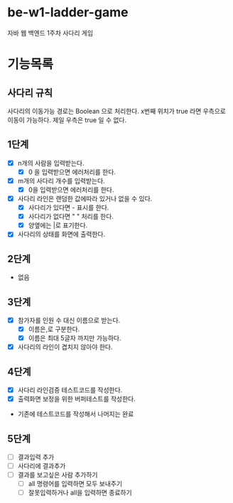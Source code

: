# be-w1-ladder-game

자바 웹 백엔드 1주차 사다리 게임

# 기능목록

## 사다리 규칙
사다리의 이동가능 경로는 Boolean 으로 처리한다.
x번째 위치가 true 라면 우측으로 이동이 가능하다.
제일 우측은 true 일 수 없다.

## 1단계
- [x] n개의 사람을 입력받는다.
  - [x] 0 을 입력받으면 에러처리를 한다.
- [x] m개의 사다리 개수를 입력받는다.
  - [x] 0을 입력받으면 에러처리를 한다.
- [x] 사다리 라인은 랜덤한 값에따라 있거나 없을 수 있다.
  - [x] 사다리가 있다면 - 표시를 한다.
  - [x] 사다리가 없다면 " " 처리를 한다.
  - [x] 양옆에는 |로 표기한다.
- [x] 사다리의 상태를 화면에 출력한다.

## 2단계
- 없음

## 3단계
- [x] 참가자를 인원 수 대신 이름으로 받는다.
  - [x] 이름은,로 구분한다.
  - [x] 이름은 최대 5글자 까지만 가능하다.
- [x] 사다리의 라인이 겹치지 않아야 한다.

## 4단계
- [x] 사다리 라인검증 테스트코드를 작성한다.
- [x] 출력화면 보정을 위한 버퍼테스트를 작성한다.
- 기존에 테스트코드를 작성해서 나머지는 완료

## 5단계
- [ ] 결과입력 추가
- [ ] 사다리에 결과추가
- [ ] 결과를 보고싶은 사람 추가하기
  - [ ] all 명령어를 입력하면 모두 보내주기
  - [ ] 잘못입력하거나 all을 입력하면 종료하기